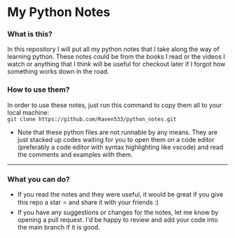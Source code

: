 # My Python Notes

### What is this?
In this repository I will put all my python notes that I take along the way of learning python.
These notes could be from the books I read or the videos I watch or anything that I think will be useful for checkout later if I forgot how something works down in the road.

### How to use them?
In order to use these notes, just run this command to copy them all to your local machine:</br>
`git clone https://github.com/Raven533/python_notes.git`</br>

- Note that these python files are not runnable by any means. They are just stacked up codes waiting for you to open them on a code editor (preferably a code editor with syntax highlighting like vscode) and read the comments and examples with them.

---

### What you can do?
- If you read the notes and they were useful, it would be great if you give this repo a star :star: and share it with your friends :)
- If you have any suggestions or changes for the notes, let me know by opening a pull request. I'd be happy to review and add your code into the main branch if it is good.